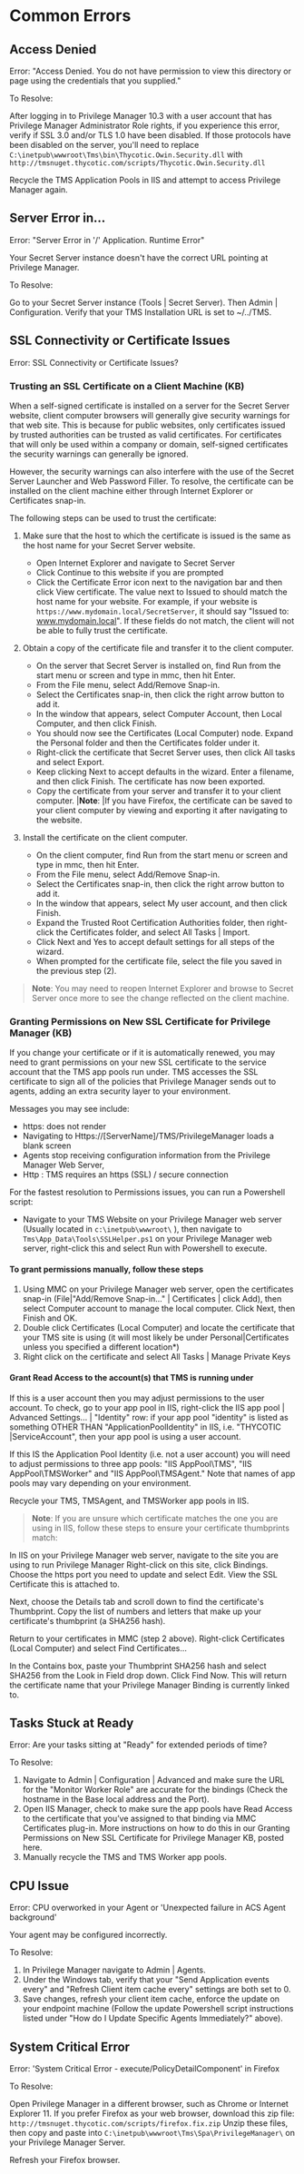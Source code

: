 [title]: # (Common Errors)
[tags]: # (troubleshooting)
[priority]: # (2)
# Common Errors

## Access Denied

Error: "Access Denied. You do not have permission to view this directory or page using the credentials that you supplied."

To Resolve:

After logging in to Privilege Manager 10.3 with a user account that has Privilege Manager Administrator Role rights, if you experience this error, verify if SSL 3.0 and/or TLS 1.0 have been disabled.
If those protocols have been disabled on the server, you'll need to replace `C:\inetpub\wwwroot\Tms\bin\Thycotic.Owin.Security.dll` with `http://tmsnuget.thycotic.com/scripts/Thycotic.Owin.Security.dll`

Recycle the TMS Application Pools in IIS and attempt to access Privilege Manager again.

## Server Error in...

Error: "Server Error in '/' Application. Runtime Error"

Your Secret Server instance doesn't have the correct URL pointing at Privilege Manager.

To Resolve:

Go to your Secret Server instance (Tools | Secret Server). Then Admin | Configuration.
Verify that your TMS Installation URL is set to ~/../TMS. 

## SSL Connectivity or Certificate Issues

Error: SSL Connectivity or Certificate Issues?

### Trusting an SSL Certificate on a Client Machine (KB)

When a self-signed certificate is installed on a server for the Secret Server website, client computer browsers will generally give security warnings for that web site. This is because for public websites, only certificates issued by trusted authorities can be trusted as valid certificates. For certificates that will only be used within a company or domain, self-signed certificates the security warnings can generally be ignored.

However, the security warnings can also interfere with the use of the Secret Server Launcher and Web Password Filler. To resolve, the certificate can be installed on the client machine either through Internet Explorer or Certificates snap-in.

The following steps can be used to trust the certificate:

1. Make sure that the host to which the certificate is issued is the same as the host name for your Secret Server website.

   * Open Internet Explorer and navigate to Secret Server
   * Click Continue to this website if you are prompted
   * Click the Certificate Error icon next to the navigation bar and then click View certificate. The value next to Issued to should match the host name for your website. For example, if your website is `https://www.mydomain.local/SecretServer`, it should say "Issued to: www.mydomain.local". If these fields do not match, the client will not be able to fully trust the certificate.
1. Obtain a copy of the certificate file and transfer it to the client computer.

   * On the server that Secret Server is installed on, find Run from the start menu or screen and type in mmc, then hit Enter.
   * From the File menu, select Add/Remove Snap-in.
   * Select the Certificates snap-in, then click the right arrow button to add it.
   * In the window that appears, select Computer Account, then Local Computer, and then click Finish.
   * You should now see the Certificates (Local Computer) node. Expand the Personal folder and then the Certificates folder under it.
   * Right-click the certificate that Secret Server uses, then click All tasks and select Export.
   * Keep clicking Next to accept defaults in the wizard. Enter a filename, and then click Finish. The certificate has now been exported.
   * Copy the certificate from your server and transfer it to your client computer.
   |**Note**:
   |If you have Firefox, the certificate can be saved to your client computer by viewing and exporting it after navigating to the website.
1. Install the certificate on the client computer.
   * On the client computer, find Run from the start menu or screen and type in mmc, then hit Enter.
   * From the File menu, select Add/Remove Snap-in.
   * Select the Certificates snap-in, then click the right arrow button to add it.
   * In the window that appears, select My user account, and then click Finish.
   * Expand the Trusted Root Certification Authorities folder, then right-click the Certificates folder, and select All Tasks | Import.
   * Click Next and Yes to accept default settings for all steps of the wizard.
   * When prompted for the certificate file, select the file you saved in the previous step (2).

>**Note**:
>You may need to reopen Internet Explorer and browse to Secret Server once more to see the change reflected on the client machine.

### Granting Permissions on New SSL Certificate for Privilege Manager (KB)

If you change your certificate or if it is automatically renewed, you may need to grant permissions on your new SSL certificate to the service account that the TMS app pools run under.  TMS accesses the SSL certificate to sign all of the policies that Privilege Manager sends out to agents, adding an extra security layer to your environment.  

Messages you may see include: 

* https: does not render
* Navigating to Https://[ServerName]/TMS/PrivilegeManager loads a blank screen  
* Agents stop receiving configuration information from the Privilege Manager Web Server,
* Http : TMS requires an https (SSL) / secure connection

For the fastest resolution to Permissions issues, you can run a Powershell script:

* Navigate to your TMS Website on your Privilege Manager web server (Usually located in `c:\inetpub\wwwroot\` ), then navigate to `Tms\App_Data\Tools\SSLHelper.ps1` on your Privilege Manager web server, right-click this and select Run with Powershell to execute.

#### To grant permissions manually, follow these steps

1. Using MMC on your Privilege Manager web server, open the certificates snap-in (File|"Add/Remove Snap-in..." | Certificates | click Add), then select Computer account to manage the local computer. Click Next, then Finish and OK.
1. Double click Certificates (Local Computer) and locate the certificate that your TMS site is using (it will most likely be under Personal|Certificates unless you specified a different location*)
1. Right click on the certificate and select All Tasks | Manage Private Keys

#### Grant Read Access to the account(s) that TMS is running under

If this is a user account then you may adjust permissions to the user account. To check, go to your app pool in IIS, right-click the IIS app pool | Advanced Settings... | "Identity" row: if your app pool "identity" is listed as something OTHER THAN "ApplicationPoolIdentity" in IIS, i.e. "THYCOTIC |ServiceAccount", then your app pool is using a user account.

If this IS the Application Pool Identity (i.e. not a user account) you will need to adjust permissions to three app pools: "IIS AppPool\TMS", "IIS AppPool\TMSWorker" and  "IIS AppPool\TMSAgent." Note that names of app pools may vary depending on your environment.
  
Recycle your TMS, TMSAgent, and TMSWorker app pools in IIS.

>**Note**:
>If you are unsure which certificate matches the one you are using in IIS, follow these steps to ensure your certificate thumbprints match:

In IIS on your Privilege Manager web server, navigate to the site you are using to run Privilege Manager
Right-click on this site, click Bindings. Choose the https port you need to update and select Edit. View the SSL Certificate this is attached to.

Next, choose the Details tab and scroll down to find the certificate's Thumbprint. Copy the list of numbers and letters that make up your certificate's thumbprint (a SHA256 hash).

Return to your certificates in MMC (step 2 above). Right-click Certificates (Local Computer) and select Find Certificates...

In the Contains box, paste your Thumbprint SHA256 hash and select SHA256 from the Look in Field drop down. Click Find Now. This will return the certificate name that your Privilege Manager Binding is currently linked to.

## Tasks Stuck at Ready 

Error: Are your tasks sitting at "Ready" for extended periods of time? 

To Resolve:
 
1. Navigate to Admin | Configuration | Advanced and make sure the URL for the "Monitor Worker Role" are accurate for the bindings (Check the hostname in the Base local address and the Port).
1. Open IIS Manager, check to make sure the app pools have Read Access to the certificate that you’ve assigned to that binding via MMC Certificates plug-in. More instructions on how to do this in our Granting Permissions on New SSL Certificate for Privilege Manager KB, posted here.
1. Manually recycle the TMS and TMS Worker app pools.

## CPU Issue

Error: CPU overworked in your Agent or 'Unexpected failure in ACS Agent background'

Your agent may be configured incorrectly.

To Resolve:

1. In Privilege Manager navigate to Admin | Agents. 
1. Under the Windows tab, verify that your "Send Application events every" and "Refresh Client item cache every" settings are both set to 0.
1. Save changes, refresh your client item cache, enforce the update on your endpoint machine (Follow the update Powershell script instructions listed under  "How do I Update Specific Agents Immediately?" above).

## System Critical Error

Error:  'System Critical Error - execute/PolicyDetailComponent' in Firefox

To Resolve:

Open Privilege Manager in a different browser, such as Chrome or Internet Explorer 11.
If you prefer Firefox as your web browser, download this zip file: `http://tmsnuget.thycotic.com/scripts/firefox.fix.zip`
Unzip these files, then copy and paste into `C:\inetpub\wwwroot\Tms\Spa\PrivilegeManager\` on your Privilege Manager Server.

Refresh your Firefox browser.
